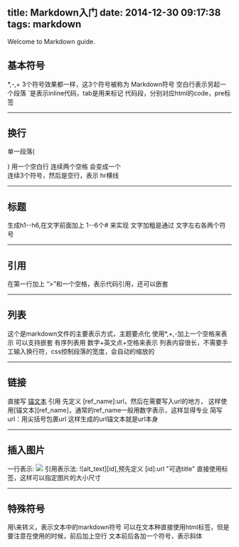 title: Markdown入门
date: 2014-12-30 09:17:38
tags: markdown 
---
Welcome to Markdown guide.

## **基本符号**
 *,-,+ 3个符号效果都一样，这3个符号被称为 Markdown符号
 空白行表示另起一个段落
 `是表示inline代码，tab是用来标记 代码段，分别对应html的code，pre标签

---

## **换行**
 单一段落( <p>) 用一个空白行
 连续两个空格 会变成一个 <br>
 连续3个符号，然后是空行，表示 hr横线

---

## **标题**
 生成h1--h6,在文字前面加上 1--6个# 来实现
 文字加粗是通过 文字左右各两个符号

---

## **引用**
 在第一行加上 “>”和一个空格，表示代码引用，还可以嵌套

---

## **列表**
 这个是markdown文件的主要表示方式，主题要点化
 使用*,+,-加上一个空格来表示
 可以支持嵌套
 有序列表用 数字+英文点+空格来表示
 列表内容很长，不需要手工输入换行符，css控制段落的宽度，会自动的缩放的

---

## **链接**
 直接写 [锚文本](url "可选的title")
 引用 先定义 [ref_name]:url，然后在需要写入url的地方， 这样使用[锚文本][ref_name]，通常的ref_name一般用数字表示，这样显得专业
 简写url：用尖括号包裹url 
 这样生成的url锚文本就是url本身

---

## **插入图片**
 一行表示: ![](http://ww2.sinaimg.cn/large/5e8cb366jw1e62o63tkv3j20dh078q5a.jpg)
 引用表示法: ![alt_text][id],预先定义 [id]:url "可选title"
 直接使用<img>标签，这样可以指定图片的大小尺寸

---

## **特殊符号**
 用\来转义，表示文本中的markdown符号
 可以在文本种直接使用html标签，但是要注意在使用的时候，前后加上空行
 文本前后各加一个符号，表示斜体